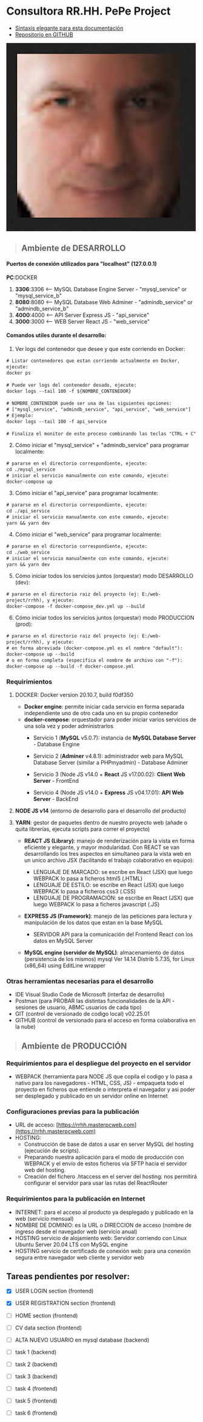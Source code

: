 # Consultora RR.HH. PePe Project
- [Sintaxis elegante para esta documentación](https://docs.github.com/es/github/writing-on-github/getting-started-with-writing-and-formatting-on-github/basic-writing-and-formatting-syntax)
- [Repositorio en GITHUB](https://github.com/sergioarieljuarez/rrhh-express-react)

![alt text](./docs/pepe-docs.png)

>## Ambiente de DESARROLLO

#### Puertos de conexión utilizados para "localhost" (127.0.0.1)
**PC**:DOCKER
1. **3306**:3306 <-- MySQL Database Engine Server - "mysql_service" or "mysql_service_b"
2. **8080**:8080 <-- MySQL Database Web Adminer - "admindb_service" or "admindb_service_b"
3. **4000**:4000 <-- API Server Express JS - "api_service"
4. **3000**:3000 <-- WEB Server React JS - "web_service"

#### Comandos utiles durante el desarrollo:

1. Ver logs del contenedor que desee y que este corriendo en Docker:
```
# Listar contenedores que estan corriendo actualmente en Docker, ejecute:
docker ps

# Puede ver logs del contenedor desado, ejecute:
docker logs --tail 100 -f ${NOMBRE_CONTENEDOR} 

# NOMBRE_CONTENEDOR puede ser una de las siguientes opciones: 
# ["mysql_service", "admindb_service", "api_service", "web_service"]
# Ejemplo:
docker logs --tail 100 -f api_service

# Finaliza el monitor de este proceso combinando las teclas "CTRL + C"
```

2. Cómo iniciar el "mysql_service" + "admindb_service" para programar localmente:
```
# pararse en el directorio correspondiente, ejecute:
cd ./mysql_service 
# iniciar el servicio manualmente con este comando, ejecute:
docker-compose up
```

3. Cómo iniciar el "api_service" para programar localmente:
```
# pararse en el directorio correspondiente, ejecute:
cd ./api_service 
# iniciar el servicio manualmente con este comando, ejecute:
yarn && yarn dev
```

4. Cómo iniciar el "web_service" para programar localmente:
```
# pararse en el directorio correspondiente, ejecute:
cd ./web_service 
# iniciar el servicio manualmente con este comando, ejecute:
yarn && yarn dev
```

5. Cómo iniciar todos los servicios juntos (orquestar) modo DESARROLLO (dev):
```
# pararse en el directorio raiz del proyecto (ej: E:/web-project/rrhh), y ejecute:
docker-compose -f docker-compose_dev.yml up --build
```

6. Cómo iniciar todos los servicios juntos (orquestar) modo PRODUCCION (prod):
```
# pararse en el directorio raiz del proyecto (ej: E:/web-project/rrhh), y ejecute:
# en forma abreviada (docker-compose.yml es el nombre "default"):
docker-compose up --build
# o en forma completa (especifica el nombre de archivo con "-f"):
docker-compose up --build -f docker-compose.yml
```

### Requirimientos
1. DOCKER: Docker version 20.10.7, build f0df350
   - **Docker engine**: permite iniciar cada servicio en forma separada independiente uno de otro cada uno en su propio contenedor
   - **docker-compose**: orquestador para poder iniciar varios servicios de una sola vez y poder administrarlos
      - Servicio 1 (**MySQL** v5.0.7): instancia de **MySQL Database Server** - Database Engine
      
      - Servicio 2 (**Adminer** v4.8.1): administrador web para MySQL Database Server (similar a PHPmyadmin) - Database Adminer
      
      - Servicio 3 (Node JS v14.0 + **React** JS v17.00.02): **Client Web Server** - FrontEnd
      
      - Servicio 4 (Node JS v14.0 + **Express** JS v04.17.01): **API Web Server** - BackEnd
      
2. **NODE JS v14** (entorno de desarrollo para el desarrollo del producto)

3. **YARN**: gestor de paquetes dentro de nuestro proyecto web (añade o quita librerías, ejecuta scripts para correr el proyecto)
   
   - **REACT JS (Library)**: manejo de renderización para la vista en forma eficiente y elegante, y mayor modularidad. Con REACT se van desarrollando los tres aspectos en simultaneo para la vista web en un unico archivo JSX (facilitando el trabajo colaborativo en equipo):
      - LENGUAJE DE MARCADO: se escribe en React (JSX) que luego WEBPACK lo pasa a ficheros html5 (.HTML)
      - LENGUAJE DE ESTILO: se escribe en React (JSX) que luego WEBPACK lo pasa a ficheros css3 (.CSS)
      - LENGUAJE DE PROGRAMACIÓN: se escribe en React (JSX) que luego WEBPACK lo pasa a ficheros javascript (.JS)

   - **EXPRESS JS (Framework)**: manejo de las peticiones para lectura y manipulación de los datos que estan en la base MySQL
      - SERVIDOR API para la comunicación del Frontend React con los datos en MySQL Server
   
   - **MySQL engine (servidor de MySQL)**: almacenamiento de datos (persistencia de los mismos)
	mysql  Ver 14.14 Distrib 5.7.35, for Linux (x86_64) using  EditLine wrapper
### Otras herramientas necesarias para el desarrollo
- IDE Visual Studio Code de Microsoft (interfaz de desarrollo)
- Postman (para PROBAR las distintas funcionalidades de la API - sesiones de usuario, ABMC usuarios de cada tipo)
- GIT (control de versionado de codigo local) v02.25.01
- GITHUB (control de versionado para el acceso en forma colaborativa en la nube)


>## Ambiente de PRODUCCIÓN

### Requirimientos para el despliegue del proyecto en el servidor

- WEBPACK (herramienta para NODE JS que copila el codigo y lo pasa a nativo para los navegadores - HTML, CSS, JS) - empaqueta todo el proyecto en ficheros que entiende o interpreta el navegador y asi poder ser desplegado y publicado en un servidor online en Internet

### Configuraciones previas para la publicación
- URL de acceso: [https://rrhh.masterpcweb.com](https://rrhh.masterpcweb.com)
- HOSTING:
    - Construcción de base de datos a usar en server MySQL del hosting (ejecución de scripts).
    - Preparando nuestra aplicación para el modo de producción con WEBPACK y el envío de estos ficheros vía SFTP hacia el servidor web del hosting.
    - Creación del fichero .htaccess en el server del hosting: nos permitirá configurar el servidor para usar las rutas del ReactRouter
    
### Requirimientos para la publicación en Internet
- INTERNET: para el acceso al producto ya desplegado y publicado en la web (servicio mensual)
- NOMBRE DE DOMINIO: es la URL o DIRECCION de acceso (nombre de ingreso desde el navegador web (servicio anual)
- HOSTING servicio de alojamiento web: Servidor corriendo con Linux Ubuntu Server 20.04 LTS con MySQL engine
- HOSTING servicio de certificado de conexión web: para una conexión segura entre navegador web cliente y servidor web

## Tareas pendientes por resolver:
- [x] USER LOGIN section (frontend)
- [x] USER REGISTRATION section (frontend)
- [ ] HOME section (frontend)
- [ ] CV data section  (frontend)
- [ ] ALTA NUEVO USUARIO en mysql database (backend)
- [ ] task 1 (backend)
- [ ] task 2 (backend)
- [ ] task 3 (backend)
- [ ] task 4 (frontend)
- [ ] task 5 (frontend)
- [ ] task 6 (frontend)



